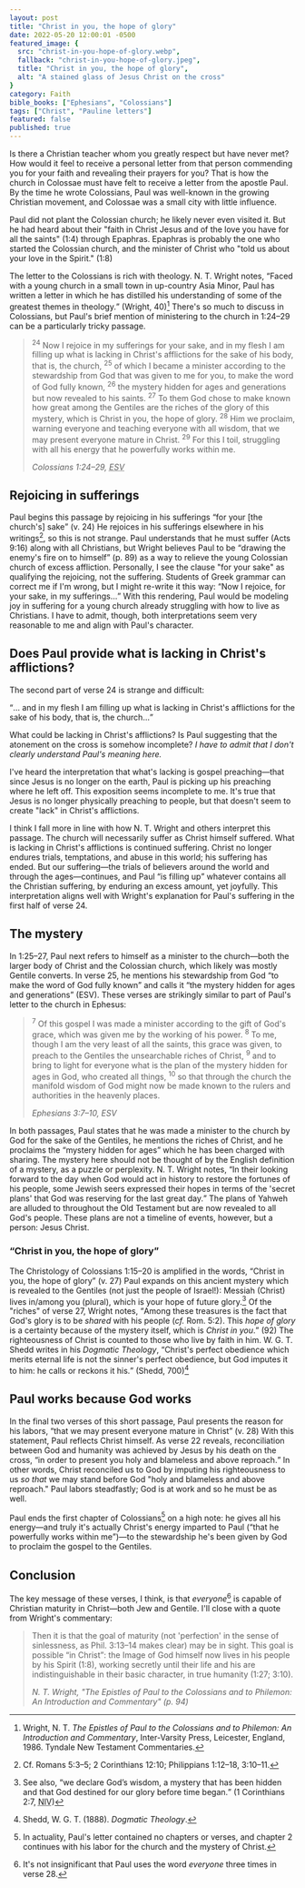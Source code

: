 ```yaml
---
layout: post
title: "Christ in you, the hope of glory"
date: 2022-05-20 12:00:01 -0500
featured_image: {
  src: "christ-in-you-hope-of-glory.webp",
  fallback: "christ-in-you-hope-of-glory.jpeg",
  title: "Christ in you, the hope of glory",
  alt: "A stained glass of Jesus Christ on the cross"
}
category: Faith
bible_books: ["Ephesians", "Colossians"]
tags: ["Christ", "Pauline letters"]
featured: false
published: true
---
```


Is there a Christian teacher whom you greatly respect but have never met? How would it feel to receive a personal letter from that person commending you for your faith and revealing their prayers for you? That is how the church in Colossae must have felt to receive a letter from the apostle Paul. By the time he wrote Colossians, Paul was well-known in the growing Christian movement, and Colossae was a small city with little influence.

Paul did not plant the Colossian church; he likely never even visited it. But he had heard about their "faith in Christ Jesus and of the love you have for all the saints" (1:4) through Epaphras. Epaphras is probably the one who started the Colossian church, and the minister of Christ who "told us about your love in the Spirit." (1:8)

The letter to the Colossians is rich with theology. N. T. Wright notes, <q>Faced with a young church in a small town in up-country Asia Minor, Paul has written a letter in which he has distilled his understanding of some of the greatest themes in theology.</q> (Wright, 40)[^1] There's so much to discuss in Colossians, but Paul's brief mention of ministering to the church in 1:24&ndash;29 can be a particularly tricky passage.

> <sup>24</sup> Now I rejoice in my sufferings for your sake, and in my flesh I am filling up what is lacking in Christ's afflictions for the sake of his body, that is, the church, <sup>25</sup> of which I became a minister according to the stewardship from God that was given to me for you, to make the word of God fully known, <sup>26</sup> the mystery hidden for ages and generations but now revealed to his saints. <sup>27</sup> To them God chose to make known how great among the Gentiles are the riches of the glory of this mystery, which is Christ in you, the hope of glory. <sup>28</sup> Him we proclaim, warning everyone and teaching everyone with all wisdom, that we may present everyone mature in Christ. <sup>29</sup> For this I toil, struggling with all his energy that he powerfully works within me.
>
> <cite>Colossians 1:24&ndash;29, <abbr title="English Standard Version">ESV</abbr></cite>

## Rejoicing in sufferings

Paul begins this passage by rejoicing in his sufferings <q>for your [the church's] sake</q> (v. 24) He rejoices in his sufferings elsewhere in his writings[^2], so this is not strange. Paul understands that he must suffer (Acts 9:16) along with all Christians, but Wright believes Paul to be <q>drawing the enemy's fire on to himself</q> (p. 89) as a way to relieve the young Colossian church of excess affliction. Personally, I see the clause "for your sake" as qualifying the rejoicing, not the suffering. Students of Greek grammar can correct me if I'm wrong, but I might re-write it this way: <q>Now I rejoice, for your sake, in my sufferings&hellip;</q> With this rendering, Paul would be modeling joy in suffering for a young church already struggling with how to live as Christians. I have to admit, though, both interpretations seem very reasonable to me and align with Paul's character.

## Does Paul provide what is lacking in Christ's afflictions?

The second part of verse 24 is strange and difficult:

<q>&hellip; and in my flesh I am filling up what is lacking in Christ's afflictions for the sake of his body, that is, the church&hellip;</q>

What could be lacking in Christ's afflictions? Is Paul suggesting that the atonement on the cross is somehow incomplete? _I have to admit that I don't clearly understand Paul's meaning here._

I've heard the interpretation that what's lacking is gospel preaching&mdash;that since Jesus is no longer on the earth, Paul is picking up his preaching where he left off. This exposition seems incomplete to me. It's true that Jesus is no longer physically preaching to people, but that doesn't seem to create "lack" in Christ's afflictions.

I think I fall more in line with how N. T. Wright and others interpret this passage. The church will necessarily suffer as Christ himself suffered. What is lacking in Christ's afflictions is continued suffering. Christ no longer endures trials, temptations, and abuse in this world; his suffering has ended. But our suffering&mdash;the trials of believers around the world and through the ages&mdash;continues, and Paul <q>is filling up</q> whatever contains all the Christian suffering, by enduring an excess amount, yet joyfully. This interpretation aligns well with Wright's explanation for Paul's suffering in the first half of verse 24.

## The mystery

In 1:25&ndash;27, Paul next refers to himself as a minister to the church&mdash;both the larger body of Christ and the Colossian church, which likely was mostly Gentile converts. In verse 25, he mentions his stewardship from God <q>to make the word of God fully known</q> and calls it <q>the mystery hidden for ages and generations</q> (ESV). These verses are strikingly similar to part of Paul's letter to the church in Ephesus:

> <sup>7</sup> Of this gospel I was made a minister according to the gift of God's grace, which was given me by the working of his power. <sup>8</sup> To me, though I am the very least of all the saints, this grace was given, to preach to the Gentiles the unsearchable riches of Christ, <sup>9</sup> and to bring to light for everyone what is the plan of the mystery hidden for ages in God, who created all things, <sup>10</sup> so that through the church the manifold wisdom of God might now be made known to the rulers and authorities in the heavenly places.
>
> <cite>Ephesians 3:7&ndash;10, ESV</cite>

In both passages, Paul states that he was made a minister to the church by God for the sake of the Gentiles, he mentions the riches of Christ, and he proclaims the <q>mystery hidden for ages</q> which he has been charged with sharing. The mystery here should not be thought of by the English definition of a mystery, as a puzzle or perplexity. N. T. Wright notes, <q>In their looking forward to the day when God would act in history to restore the fortunes of his people, some Jewish seers expressed their hopes in terms of the 'secret plans' that God was reserving for the last great day.</q> The plans of Yahweh are alluded to throughout the Old Testament but are now revealed to all God's people. These plans are not a timeline of events, however, but a person: Jesus Christ.

### <q>Christ in you, the hope of glory</q>

The Christology of Colossians 1:15&ndash;20 is amplified in the words, <q>Christ in you, the hope of glory</q> (v. 27) Paul expands on this ancient mystery which is revealed to the Gentiles (not just the people of Israel!): Messiah (Christ) lives in/among you (plural), which is your hope of future glory.[^3] Of the "riches" of verse 27, Wright notes, <q>Among these treasures is the fact that God's glory is to be _shared_ with his people (_cf._ Rom. 5:2). This _hope of glory_ is a certainty because of the mystery itself, which is _Christ in you_.</q> (92) The righteousness of Christ is counted to those who live by faith in him. W. G. T. Shedd writes in his _Dogmatic Theology_, <q>Christ's perfect obedience which merits eternal life is not the sinner's perfect obedience, but God imputes it to him: he calls or reckons it his.</q> (Shedd, 700)[^4]

## Paul works because God works

In the final two verses of this short passage, Paul presents the reason for his labors, <q>that we may present everyone mature in Christ</q> (v. 28) With this statement, Paul reflects Christ himself. As verse 22 reveals, reconciliation between God and humanity was achieved by Jesus by his death on the cross, <q>in order to present you holy and blameless and above reproach.</q> In other words, Christ reconciled us to God by imputing his righteousness to us _so that_ we may stand before God "holy and blameless and above reproach." Paul labors steadfastly; God is at work and so he must be as well.

Paul ends the first chapter of Colossians[^5] on a high note: he gives all his energy&mdash;and truly it's actually Christ's energy imparted to Paul (<q>that he powerfully works within me</q>)&mdash;to the stewardship he's been given by God to proclaim the gospel to the Gentiles.

## Conclusion

The key message of these verses, I think, is that _everyone_[^6] is capable of Christian maturity in Christ&mdash;both Jew and Gentile. I'll close with a quote from Wright's commentary:

> Then it is that the goal of maturity (not 'perfection' in the sense of sinlessness, as Phil. 3:13&ndash;14 makes clear) may be in sight. This goal is possible <q>in Christ</q>: the Image of God himself now lives in his people by his Spirit (1:8), working secretly until their life and his are indistinguishable in their basic character, in true humanity (1:27; 3:10).
>
> <cite>N. T. Wright, "The Epistles of Paul to the Colossians and to Philemon: An Introduction and Commentary" (p. 94)</cite>

[^1]: Wright, N. T. _The Epistles of Paul to the Colossians and to Philemon: An Introduction and Commentary_, Inter-Varsity Press, Leicester, England, 1986. Tyndale New Testament Commentaries.
[^2]: Cf. Romans 5:3&ndash;5; 2 Corinthians 12:10; Philippians 1:12&ndash;18, 3:10&ndash;11.
[^3]: See also, <q>we declare God’s wisdom, a mystery that has been hidden and that God destined for our glory before time began.</q> (1 Corinthians 2:7, <abbr title="New International Version">NIV</abbr>)
[^4]: Shedd, W. G. T. (1888). _Dogmatic Theology_.
[^5]: In actuality, Paul's letter contained no chapters or verses, and chapter 2 continues with his labor for the church and the mystery of Christ.
[^6]: It's not insignificant that Paul uses the word _everyone_ three times in verse 28.
